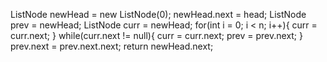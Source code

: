 ListNode newHead = new ListNode(0);
newHead.next = head;
ListNode prev = newHead;
ListNode curr = newHead;
for(int i = 0; i < n; i++){
curr = curr.next;
}
while(curr.next != null){
curr = curr.next;
prev = prev.next;
}
prev.next = prev.next.next;
return newHead.next;